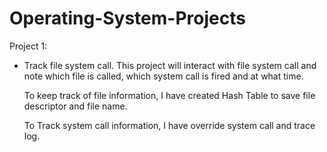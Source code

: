 # Operating-System-Projects

Project 1: 
- Track file system call.
  This project will interact with file system call and note which file is called, which system call is fired and at what time.
  
  To keep track of file information, I have created Hash Table to save file descriptor and file name.
  
  To Track system call information, I have override system call and trace log.
  

